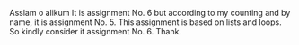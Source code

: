 Asslam o alikum
It is assignment No. 6
but according to my counting 
and by name, it is assignment No. 5.
This assignment is based on lists and loops.
So kindly consider it assignment No. 6.
Thank.
